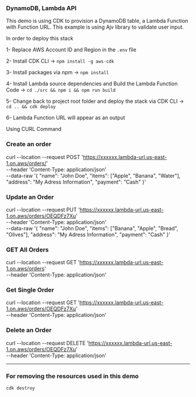 ### DynamoDB, Lambda API

This demo is using CDK to provision a DynamoDB table, a Lambda Function with Function URL. 
This example is using Ajv library to validate user input.

In order to deploy this stack

1- Replace AWS Account ID and Region in the `.env` file

2- Install CDK CLI -> `npm install -g aws-cdk`

3- Install packages via npm -> `npm install`

4- Install Lambda source dependencies and Build the Lambda Function Code -> `cd ./src && npm i && npm run build`

5- Change back to project root folder and deploy the stack via CDK CLI -> `cd .. && cdk deploy`

6- Lambda Function URL will appear as an output

Using CURL Command

### Create an order
curl --location --request POST 'https://xxxxxx.lambda-url.us-east-1.on.aws/orders/' \
--header 'Content-Type: application/json' \
--data-raw '{
    "name": "John Doe",
    "items": ["Apple", "Banana", "Water"],
    "address": "My Adress Information",
    "payment": "Cash"
}'

### Update an Order
curl --location --request PUT 'https://xxxxxx.lambda-url.us-east-1.on.aws/orders/OEQDFz7Xu' \
--header 'Content-Type: application/json' \
--data-raw '{
    "name": "John Doe",
    "items": ["Banana", "Apple", "Bread", "Olives"],
    "address": "My Adress Information",
    "payment": "Cash"
}'

### GET All Orders
curl --location --request GET 'https://xxxxxx.lambda-url.us-east-1.on.aws/orders' \
--header 'Content-Type: application/json' 

### Get Single Order
curl --location --request GET 'https://xxxxxx.lambda-url.us-east-1.on.aws/orders/OEQDFz7Xu' \
--header 'Content-Type: application/json'

### Delete an Order
curl --location --request DELETE 'https://xxxxxx.lambda-url.us-east-1.on.aws/orders/OEQDFz7Xu' \
--header 'Content-Type: application/json'


-----------
### For removing the resources used in this demo
`cdk destroy`